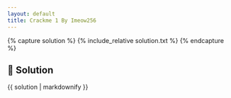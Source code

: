 ```yaml
---
layout: default
title: Crackme 1 By Imeow256
---
```


{% capture solution %}
{% include_relative solution.txt %}
{% endcapture %}

## 📝 Solution

{{ solution | markdownify }}
